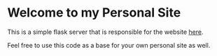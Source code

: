 # Welcome to my Personal Site

This is a simple flask server that is responsible for the website [here](https://personal-225913.appspot.com/).

Feel free to use this code as a base for your own personal site as well.
